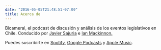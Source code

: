 ```yaml
---
date: "2016-05-05T21:48:51-07:00"
title: Acerca de
---
```


Bicameral, el podcast de discusión y análisis de los eventos legislativos en Chile. Conducido por [Javier Sajuria](www.twitter.com/jsajuria) e [Ian Mackinnon.](www.twitter.com/iemackin)

Puedes suscribirte en [Spotify](https://open.spotify.com/show/7eL0L2zmrZA9BoSv2zXdzD), [Google Podcasts](https://www.google.com/podcasts?feed=aHR0cHM6Ly9hbmNob3IuZm0vcy9jNzcwMjcwL3BvZGNhc3QvcnNz) y [Apple Music](https://podcasts.apple.com/gb/podcast/bicameral/id1471447826).
